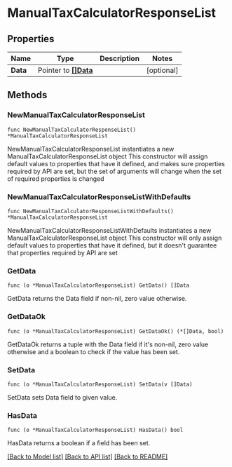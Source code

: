 # ManualTaxCalculatorResponseList

## Properties

Name | Type | Description | Notes
------------ | ------------- | ------------- | -------------
**Data** | Pointer to [**[]Data**](Data.md) |  | [optional] 

## Methods

### NewManualTaxCalculatorResponseList

`func NewManualTaxCalculatorResponseList() *ManualTaxCalculatorResponseList`

NewManualTaxCalculatorResponseList instantiates a new ManualTaxCalculatorResponseList object
This constructor will assign default values to properties that have it defined,
and makes sure properties required by API are set, but the set of arguments
will change when the set of required properties is changed

### NewManualTaxCalculatorResponseListWithDefaults

`func NewManualTaxCalculatorResponseListWithDefaults() *ManualTaxCalculatorResponseList`

NewManualTaxCalculatorResponseListWithDefaults instantiates a new ManualTaxCalculatorResponseList object
This constructor will only assign default values to properties that have it defined,
but it doesn't guarantee that properties required by API are set

### GetData

`func (o *ManualTaxCalculatorResponseList) GetData() []Data`

GetData returns the Data field if non-nil, zero value otherwise.

### GetDataOk

`func (o *ManualTaxCalculatorResponseList) GetDataOk() (*[]Data, bool)`

GetDataOk returns a tuple with the Data field if it's non-nil, zero value otherwise
and a boolean to check if the value has been set.

### SetData

`func (o *ManualTaxCalculatorResponseList) SetData(v []Data)`

SetData sets Data field to given value.

### HasData

`func (o *ManualTaxCalculatorResponseList) HasData() bool`

HasData returns a boolean if a field has been set.


[[Back to Model list]](../README.md#documentation-for-models) [[Back to API list]](../README.md#documentation-for-api-endpoints) [[Back to README]](../README.md)


